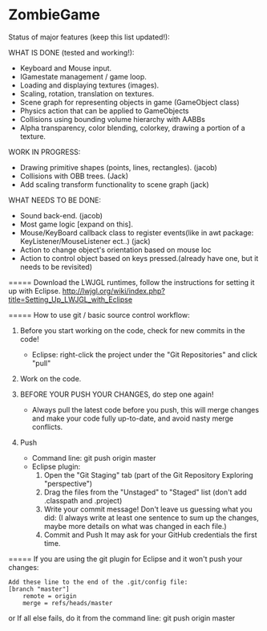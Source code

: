 ZombieGame
==========
Status of major features (keep this list updated!):

WHAT IS DONE (tested and working!):
* Keyboard and Mouse input.
* IGamestate management / game loop.
* Loading and displaying textures (images).
* Scaling, rotation, translation on textures.
* Scene graph for representing objects in game (GameObject class)
* Physics action that can be applied to GameObjects
* Collisions using bounding volume hierarchy with AABBs 
* Alpha transparency, color blending, colorkey, drawing a portion of a texture.

WORK IN PROGRESS:
* Drawing primitive shapes (points, lines, rectangles). (jacob)
* Collisions with OBB trees. (Jack)
* Add scaling transform functionality to scene graph (jack)

WHAT NEEDS TO BE DONE:
* Sound back-end. (jacob)
* Most game logic [expand on this].
* Mouse/KeyBoard callback class to register events(like in awt package: KeyListener/MouseListener ect..) (jack)
* Action to change object's orientation based on mouse loc 
* Action to control object based on keys pressed.(already have one, but it needs to be revisited)

=====
Download the LWJGL runtimes, follow the instructions for setting it up with Eclipse.
http://lwjgl.org/wiki/index.php?title=Setting_Up_LWJGL_with_Eclipse

=====
How to use git / basic source control workflow:

1) Before you start working on the code, check for new commits in the code!
	* Eclipse: right-click the project under the "Git Repositories" and click "pull"
	
2) Work on the code.

3) BEFORE YOUR PUSH YOUR CHANGES, do step one again! 
	* Always pull the latest code before you push, 
		this will merge changes and make your code fully up-to-date, and avoid nasty merge conflicts.
	
4) Push
	* Command line: 
		git push origin master
	* Eclipse plugin: 
		1. Open the "Git Staging" tab (part of the Git Repository Exploring "perspective")
		2. Drag the files from the "Unstaged" to "Staged" list (don't add .classpath and .project)
		3. Write your commit message! Don't leave us guessing what you did:
			(I always write at least one sentence to sum up the changes, 
				maybe more details on what was changed in each file.)
		4. Commit and Push
			It may ask for your GitHub credentials the first time.

=====
If you are using the git plugin for Eclipse and it won't push your changes:

	Add these line to the end of the .git/config file:
	[branch "master"]
    	remote = origin
    	merge = refs/heads/master	
or
	If all else fails, do it from the command line: 
		git push origin master
			
